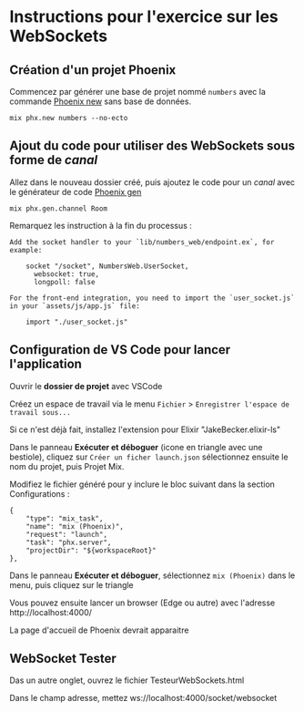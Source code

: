 # Instructions pour l'exercice sur les WebSockets

## Création d'un projet Phoenix

Commencez par générer une base de projet nommé `numbers` avec la commande [Phoenix new](https://hexdocs.pm/phoenix/Mix.Tasks.Phx.New.html) sans base de données.

	mix phx.new numbers --no-ecto

## Ajout du code pour utiliser des WebSockets sous forme de *canal*

Allez dans le nouveau dossier créé, puis ajoutez le code pour un *canal* avec le générateur de code [Phoenix gen](https://hexdocs.pm/phoenix/Mix.Tasks.Phx.Gen.Html.html)

	mix phx.gen.channel Room

Remarquez les instruction à la fin du processus :

	Add the socket handler to your `lib/numbers_web/endpoint.ex`, for example:

		socket "/socket", NumbersWeb.UserSocket,
		  websocket: true,
		  longpoll: false

	For the front-end integration, you need to import the `user_socket.js`
	in your `assets/js/app.js` file:

		import "./user_socket.js"



## Configuration de VS Code pour lancer l'application

Ouvrir le **dossier de projet** avec VSCode 

Créez un espace de travail via le menu `Fichier` > `Enregistrer l'espace de travail sous...`

Si ce n'est déjà fait, installez l'extension pour Elixir "JakeBecker.elixir-ls"

Dans le panneau **Exécuter et déboguer** (icone en triangle avec une bestiole), cliquez sur `Créer un ficher launch.json` sélectionnez ensuite le nom du projet, puis Projet Mix.

Modifiez le fichier généré pour y inclure le bloc suivant dans la section Configurations :

	{
		"type": "mix_task",
		"name": "mix (Phoenix)",
		"request": "launch",
		"task": "phx.server",
		"projectDir": "${workspaceRoot}"
	},
	
Dans le panneau **Exécuter et déboguer**, sélectionnez `mix (Phoenix)` dans le menu, puis cliquez sur le triangle

Vous pouvez ensuite lancer un browser (Edge ou autre) avec l'adresse http://localhost:4000/

La page d'accueil de Phoenix devrait apparaitre

## WebSocket Tester

Das un autre onglet, ouvrez le fichier TesteurWebSockets.html

Dans le champ adresse, mettez ws://localhost:4000/socket/websocket

